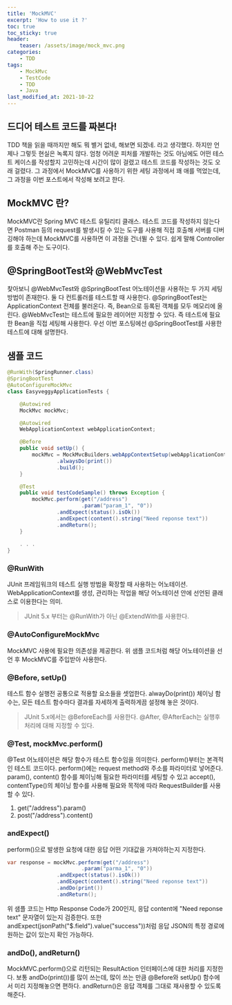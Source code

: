 ```yaml
---
title: 'MockMVC'
excerpt: 'How to use it ?'
toc: true
toc_sticky: true
header:
    teaser: /assets/image/mock_mvc.png
categories:
    - TDD
tags:
    - MockMvc
    - TestCode
    - TDD
    - Java
last_modified_at: 2021-10-22
---
```


## 드디어 테스트 코드를 짜본다!
TDD 책을 읽을 때까지만 해도 뭐 별거 없네, 해보면 되겠네.
라고 생각했다.
하지만 언제나 그렇듯 현실은 녹록지 않다.
엄청 어려운 피처를 개발하는 것도 아님에도 어떤 테스트 케이스를 작성할지 고민하는데 시간이 많이 걸렸고 테스트 코드를 작성하는 것도 오래 걸렸다.
그 과정에서 MockMVC를 사용하기 위한 세팅 과정에서 꽤 애를 먹었는데, 그 과정을 이번 포스트에서 작성해 보려고 한다.


## MockMVC 란?
MockMVC란 Spring MVC 테스트 유틸리티 클래스.
테스트 코드를 작성하지 않는다면 Postman 등의 request를 발생시킬 수 있는 도구를 사용해 직접 호출해 서버를 디버깅해야 하는데 MockMVC를 사용하면 이 과정을 건너뛸 수 있다.
쉽게 말해 Controller를 호출해 주는 도구이다.

## @SpringBootTest와 @WebMvcTest  
찾아보니 @WebMvcTest와 @SpringBootTest 어노테이션을 사용하는 두 가지 세팅 방법이 존재한다.
둘 다 컨트롤러를 테스트할 때 사용한다.
@SpringBootTest는 ApplicationContext 전체를 불러온다.
즉, Bean으로 등록된 객체를 모두 메모리에 올린다.
@WebMvcTest는 테스트에 필요한 레이어만 지정할 수 있다. 즉 테스트에 필요한 Bean을 직접 세팅해 사용한다.
우선 이번 포스팅에선 @SpringBootTest를 사용한 테스트에 대해 설명한다. 

## 샘플 코드
```java
@RunWith(SpringRunner.class)
@SpringBootTest
@AutoConfigureMockMvc
class EasyveggyApplicationTests {

    @Autowired
    MockMvc mockMvc;

    @Autowired
    WebApplicationContext webApplicationContext;

    @Before
    public void setUp() {
        mockMvc = MockMvcBuilders.webAppContextSetup(webApplicationContext)
                .alwaysDo(print())
                .build();
    }

    @Test
    public void testCodeSample() throws Exception {
        mockMvc.perform(get("/address")
                        .param("param_1", "0"))
                .andExpect(status().isOk())
                .andExpect(content().string("Need reponse text"))
                .andReturn();
    }
    
    . . .
}
```

### @RunWith
JUnit 프레임워크의 테스트 실행 방법을 확장할 때 사용하는 어노테이션.
WebApplicationContext를 생성, 관리하는 작업을 해당 어노테이션 안에 선언된 클래스로 이용한다는 의미.
> JUnit 5.x 부터는 @RunWith가 아닌 @ExtendWith를 사용한다.

### @AutoConfigureMockMvc
MockMVC 사용에 필요한 의존성을 제공한다.
위 샘플 코드처럼 해당 어노테이션을 선언 후 MockMVC를 주입받아 사용한다.

### @Before, setUp()
테스트 함수 실행전 공통으로 적용할 요소들을 셋업한다.
alwayDo(print()) 체이닝 함수는, 모든 테스트 함수마다 결과를 자세하게 출력하게끔 설정해 놓은 것이다.
> JUnit 5.x에서는 @BeforeEach를 사용한다.
> @After, @AfterEach는 실행후 처리에 대해 지정할 수 있다.

### @Test, mockMvc.perform()
@Test 어노테이션은 해당 함수가 테스트 함수임을 의미한다.
perform()부터는 본격적인 테스트 코드이다. perform()에는 request method와 주소를 파라미터로 넣어준다.
param(), content() 함수를 체이닝해 필요한 파라미터를 세팅할 수 있고 accept(), contentType()의 체이닝 함수를 사용해 필요와 목적에 따라 RequestBuilder를 사용할 수 있다.
1. get("/address").param()
2. post("/address").content()


### andExpect()
perform()으로 발생한 요청에 대한 응답 어떤 기대값을 가져야하는지 지정한다. 
```java
var response = mockMvc.perform(get("/address")
                        .param("parma_1", "0"))
                .andExpect(status().isOk())
                .andExpect(content().string("Need reponse text"))
                .andDo(print())
                .andReturn();
```
위 샘플 코드는 Http Response Code가 200인지, 응답 content에 "Need reponse text" 문자열이 있는지 검증한다.
또한 andExpect(jsonPath("$.field").value("success"))처럼 응답 JSON의 특정 경로에 원하는 값이 있는지 확인 가능하다.

### andDo(), andReturn()
MockMVC.perform()으로 리턴되는 ResultAction 인터페이스에 대한 처리를 지정한다.
보통 andDo(print())를 많이 쓰는데, 많이 쓰는 만큼 @Before와 setUp() 함수에서 미리 지정해놓으면 편하다.
andReturn()은 응답 객체를 그대로 재사용할 수 있도록 해준다.




